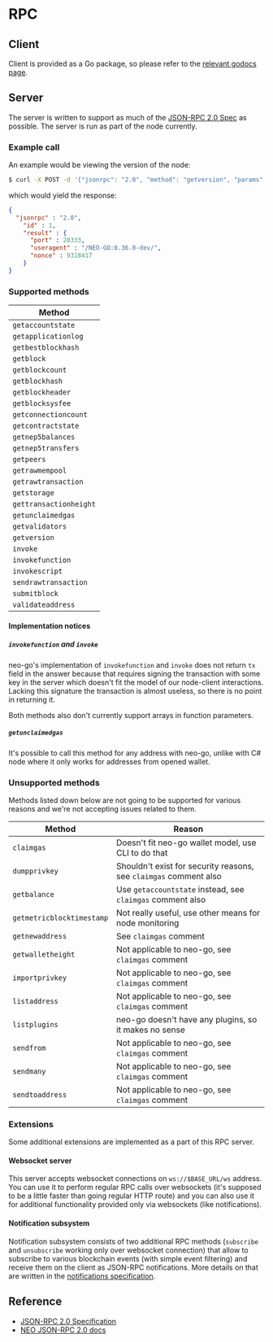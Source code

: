 # RPC

## Client

Client is provided as a Go package, so please refer to the
[relevant godocs page](https://godoc.org/github.com/nspcc-dev/neo-go/pkg/rpc).

## Server

The server is written to support as much of the [JSON-RPC 2.0 Spec](http://www.jsonrpc.org/specification) as possible. The server is run as part of the node currently.

### Example call

An example would be viewing the version of the node:

```bash
$ curl -X POST -d '{"jsonrpc": "2.0", "method": "getversion", "params": [], "id": 1}' http://localhost:20332
```

which would yield the response:

```json
{
  "jsonrpc" : "2.0",
    "id" : 1,
    "result" : {
      "port" : 20333,
      "useragent" : "/NEO-GO:0.36.0-dev/",
      "nonce" : 9318417
    }
}
```
### Supported methods

| Method  |
| ------- |
| `getaccountstate` |
| `getapplicationlog` |
| `getbestblockhash` |
| `getblock` |
| `getblockcount` |
| `getblockhash` |
| `getblockheader` |
| `getblocksysfee` |
| `getconnectioncount` |
| `getcontractstate` |
| `getnep5balances` |
| `getnep5transfers` |
| `getpeers` |
| `getrawmempool` |
| `getrawtransaction` |
| `getstorage` |
| `gettransactionheight` |
| `getunclaimedgas` |
| `getvalidators` |
| `getversion` |
| `invoke` |
| `invokefunction` |
| `invokescript` |
| `sendrawtransaction` |
| `submitblock` |
| `validateaddress` |

#### Implementation notices

##### `invokefunction` and `invoke`

neo-go's implementation of `invokefunction` and `invoke` does not return `tx`
field in the answer because that requires signing the transaction with some
key in the server which doesn't fit the model of our node-client interactions.
Lacking this signature the transaction is almost useless, so there is no point
in returning it.

Both methods also don't currently support arrays in function parameters.

##### `getunclaimedgas`

It's possible to call this method for any address with neo-go, unlike with C#
node where it only works for addresses from opened wallet.

### Unsupported methods

Methods listed down below are not going to be supported for various reasons
and we're not accepting issues related to them.

| Method  | Reason |
| ------- | ------------|
| `claimgas` | Doesn't fit neo-go wallet model, use CLI to do that |
| `dumpprivkey` | Shouldn't exist for security reasons, see `claimgas` comment also |
| `getbalance` | Use `getaccountstate` instead, see `claimgas` comment also |
| `getmetricblocktimestamp` | Not really useful, use other means for node monitoring |
| `getnewaddress` | See `claimgas` comment |
| `getwalletheight` | Not applicable to neo-go, see `claimgas` comment |
| `importprivkey` | Not applicable to neo-go, see `claimgas` comment |
| `listaddress` | Not applicable to neo-go, see `claimgas` comment |
| `listplugins` | neo-go doesn't have any plugins, so it makes no sense |
| `sendfrom` | Not applicable to neo-go, see `claimgas` comment |
| `sendmany` | Not applicable to neo-go, see `claimgas` comment |
| `sendtoaddress` | Not applicable to neo-go, see `claimgas` comment |

### Extensions

Some additional extensions are implemented as a part of this RPC server.

#### Websocket server

This server accepts websocket connections on `ws://$BASE_URL/ws` address. You
can use it to perform regular RPC calls over websockets (it's supposed to be a
little faster than going regular HTTP route) and you can also use it for
additional functionality provided only via websockets (like notifications).

#### Notification subsystem

Notification subsystem consists of two additional RPC methods (`subscribe` and
`unsubscribe` working only over websocket connection) that allow to subscribe
to various blockchain events (with simple event filtering) and receive them on
the client as JSON-RPC notifications. More details on that are written in the
[notifications specification](notifications.md).

## Reference

* [JSON-RPC 2.0 Specification](http://www.jsonrpc.org/specification)
* [NEO JSON-RPC 2.0 docs](https://docs.neo.org/docs/en-us/reference/rpc/latest-version/api.html)
